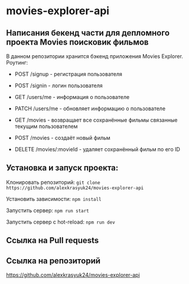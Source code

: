 # movies-explorer-api

## Написания бекенд части для депломного проекта Movies поисковик фильмов

В данном репозитории хранится бэкенд приложения Movies Explorer. Pоутинг:

- POST /signup - регистрация пользователя

- POST /signin - логин пользователя

- GET /users/me - информация о пользователе

- PATCH /users/me - обновляет информацию о пользователе

- GET /movies - возвращает все сохранённые фильмы связанные текущим пользователем

- POST /movies - создаёт новый фильм

- DELETE /movies/:movieId - удаляет сохранённый фильм по его ID

## Установка и запуск проекта:

Клонировать репозиторий: `git clone https://github.com/alexkrasyuk24/movies-explorer-api`

Установить зависимости: `npm install`

Запустить сервер: `npm run start`

Запустить сервер с hot-reload: `npm run dev`

## Ccылка на Pull requests



## Ccылка на репозиторий

https://github.com/alexkrasyuk24/movies-explorer-api
